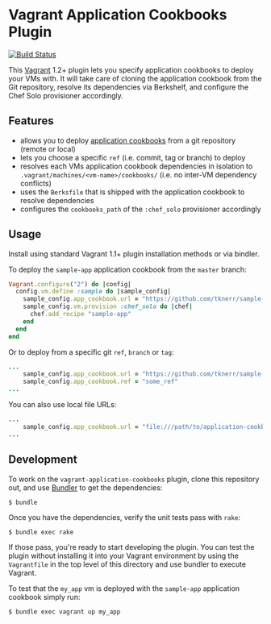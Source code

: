 # Vagrant Application Cookbooks Plugin

[![Build Status](https://travis-ci.org/tknerr/vagrant-application-cookbooks.png?branch=master)](https://travis-ci.org/tknerr/vagrant-application-cookbooks)


This [Vagrant](http://www.vagrantup.com) 1.2+ plugin lets you specify application cookbooks to deploy your VMs with. It will take care of cloning the application cookbook from the Git repository, resolve its dependencies via Berkshelf, and configure the Chef Solo provisioner accordingly.

## Features

* allows you to deploy [application cookbooks](http://red-badger.com/blog/2013/06/24/berkshelf-application-cookbooks/) from a git repository (remote or local)
* lets you choose a specific `ref` (i.e. commit, tag or branch) to deploy
* resolves each VMs application cookbook dependencies in isolation to `.vagrant/machines/<vm-name>/cookbooks/` (i.e. no inter-VM dependency conflicts)
* uses the `Berksfile` that is shipped with the application cookbook to resolve dependencies
* configures the `cookbooks_path` of the `:chef_solo` provisioner accordingly

## Usage

Install using standard Vagrant 1.1+ plugin installation methods or via bindler. 

To deploy the `sample-app` application cookbook from the `master` branch:
```ruby
Vagrant.configure("2") do |config|
  config.vm.define :sample do |sample_config|
    sample_config.app_cookbook.url = "https://github.com/tknerr/sample-application-cookbook"
    sample_config.vm.provision :chef_solo do |chef|
      chef.add_recipe "sample-app"
    end
  end
end
```

Or to deploy from a specific git `ref`, `branch` or `tag`:
```ruby
...
    sample_config.app_cookbook.url = "https://github.com/tknerr/sample-application-cookbook"
    sample_config.app_cookbook.ref = "some_ref"
...
```

You can also use local file URLs:
```ruby
...
    sample_config.app_cookbook.url = "file:///path/to/application-cookbook"
...
```


## Development

To work on the `vagrant-application-cookbooks` plugin, clone this repository out, and use
[Bundler](http://gembundler.com) to get the dependencies:

```
$ bundle
```

Once you have the dependencies, verify the unit tests pass with `rake`:

```
$ bundle exec rake
```

If those pass, you're ready to start developing the plugin. You can test
the plugin without installing it into your Vagrant environment by using the
`Vagrantfile` in the top level of this directory and use bundler to execute Vagrant.

To test that the `my_app` vm is deployed with the `sample-app` application cookbook simply run:
```
$ bundle exec vagrant up my_app
```

